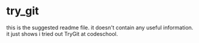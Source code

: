try_git
=======
this is the suggested readme file. it doesn't contain any useful information. it just shows i tried out TryGit at codeschool.
